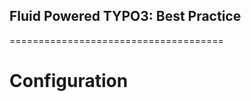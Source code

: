 ## Fluid Powered TYPO3: Best Practice
=====================================

Configuration
=============

